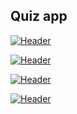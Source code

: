 
## Quiz app

[![Header](https://res.cloudinary.com/hapiii/image/upload/v1677533995/general-projects/toscworlzows8igzsycz.png)](https://some-url.dev/)

[![Header](https://res.cloudinary.com/hapiii/image/upload/v1677534001/general-projects/efodziwhptpk0ftbrtsx.png)](https://some-url.dev/)

[![Header](https://res.cloudinary.com/hapiii/image/upload/v1677534002/general-projects/dy2cfbwahh7rgrqi15u8.png)](https://some-url.dev/)

[![Header](https://res.cloudinary.com/hapiii/image/upload/v1677534001/general-projects/lawhxqv8vc4lxohumya6.png)](https://some-url.dev/)
